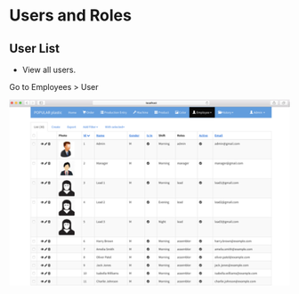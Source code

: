 # Users and Roles


## User List

* View all users.

Go to Employees > User

![userlist](img/user-list.png)



